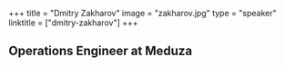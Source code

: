 +++
title = "Dmitry Zakharov"
image = "zakharov.jpg"
type = "speaker"
linktitle = ["dmitry-zakharov"]
+++

<h2>Operations Engineer at Meduza</h2>